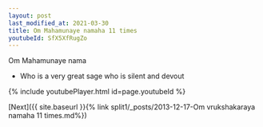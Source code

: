 ```yaml
---
layout: post
last_modified_at: 2021-03-30
title: Om Mahamunaye namaha 11 times
youtubeId: SfX5XfRugZo
---
```

 
 
Om Mahamunaye nama 
 
 -  Who is a very great sage who is silent and devout 
 
  
 
  
 
 
 
 
 
 


{% include youtubePlayer.html id=page.youtubeId %}
 
[Next]({{ site.baseurl }}{% link  split1/_posts/2013-12-17-Om vrukshakaraya namaha 11 times.md%})
 
